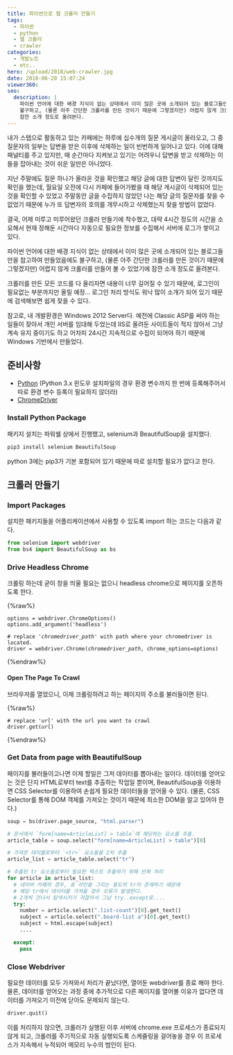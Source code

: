 ```yaml
---
title: 파이썬으로 웹 크롤러 만들기
tags:
  - 파이썬
  - python
  - 웹 크롤러
  - crawler
categories:
  - 개발노트
  - etc..
hero: /upload/2018/web-crawler.jpg
date: 2018-06-20 15:07:24
viewer360:
seo:
  description: |
    파이썬 언어에 대한 배경 지식이 없는 상태에서 이미 많은 곳에 소개되어 있는 블로그들만을 참고하여 만들었음에도
    불구하고, (물론 아주 간단한 크롤러를 만든 것이기 때문에 그렇겠지만) 어렵지 않게 크롤러를 만들어 볼 수 있었기에
    잠깐 소개 정도로 올려본다.
---
```



내가 스탭으로 활동하고 있는 카페에는 하루에 십수개의 질문 게시글이 올라오고, 그 중 질문자의 일부는 답변을 받은 이후에 삭제하는 일이
빈번하게 일어나고 있다. 이에 대해 패널티를 주고 있지만, 매 순간마다 지켜보고 있기는 어려우니 답변을 받고 삭제하는 이들을 잡아내는 것이
쉬운 일만은 아니었다.

지난 주말에도 질문 하나가 올라온 것을 확인했고 해당 글에 대한 답변이 달린 것까지도 확인을 했는데, 월요일 오전에 다시 카페에 들어가봤을
때 해당 게시글이 삭제되어 있는 것을 확인할 수 있었고 주말동안 글을 수집하지 않았던 나는 해당 글의 질문자를 찾을 수 없었기 때문에
누가 또 답변자의 호의를 개무시하고 삭제했는지 찾을 방법이 없었다.

결국, 어제 미루고 미루어왔던 크롤러 만들기에 착수했고, 대략 4시간 정도의 시간을 소요해서 현재 정해둔 시간마다 자동으로 필요한 정보를
수집해서 서버에 로그가 쌓이고 있다.

파이썬 언어에 대한 배경 지식이 없는 상태에서 이미 많은 곳에 소개되어 있는 블로그들만을 참고하여 만들었음에도 불구하고, (물론 아주 간단한
크롤러를 만든 것이기 때문에 그렇겠지만) 어렵지 않게 크롤러를 만들어 볼 수 있었기에 잠깐 소개 정도로 올려본다.

크롤러를 만든 모든 코드를 다 올리자면 내용이 너무 길어질 수 있기 때문에, 로그인이 필요없는 부분까지만 올릴 예정... 로그인 처리 방식도
워낙 많이 소개가 되어 있기 때문에 검색해보면 쉽게 찾을 수 있다.

참고로, 내 개발환경은 Windows 2012 Server다. 예전에 Classic ASP를 써야 하는 일들이 잦아서 개인 서버를 임대해 두었는데 IIS로
올려둔 사이트들이 적지 않아서 그냥 계속 유지 중이기도 하고 어차피 24시간 지속적으로 수집이 되어야 하기 때문에 Windows 기반에서 만들었다.

## 준비사항

- [Python](https://www.python.org/downloads/) (Python 3.x 윈도우 설치파일의 경우 환경 변수까지 한 번에 등록해주어서
따로 환경 변수 등록이 필요하지 않더라)
- [ChromeDriver](http://chromedriver.chromium.org/downloads)

### Install Python Package

패키지 설치는 파워쉘 상에서 진행했고, selenium과 BeautifulSoup을 설치했다.

```bash
pip3 install selenium BeautifulSoup
```

python 3에는 pip3가 기본 포함되어 있기 때문에 따로 설치할 필요가 없다고 한다.

## 크롤러 만들기

### Import Packages

설치한 패키지들을 어플리케이션에서 사용할 수 있도록 import 하는 코드는 다음과 같다.

```python
from selenium import webdriver
from bs4 import BeautifulSoup as bs
```

### Drive Headless Chrome

크롤링 하는데 굳이 창을 띄울 필요는 없으니 headless chrome으로 페이지를 오픈하도록 한다.

{%raw%}
<pre class="line-numbers"><code class="language-python">options = webdriver.ChromeOptions()
options.add_argument('headless')

# replace '<i>chromedriver_path</i>' with path where your chromedriver is located.
driver = webdriver.Chrome(<i>chromedriver_path</i>, chrome_options=options)</code></pre>
{%endraw%}

#### Open The Page To Crawl

브라우저를 열었으니, 이제 크롤링하려고 하는 페이지의 주소를 불러들이면 된다.

{%raw%}
<pre class="line-numbers"><code class="language-python"># replace '<i>url</i>' with the url you want to crawl
driver.get(<i>url</i>)</code></pre>
{%endraw%}

### Get Data from page with BeautifulSoup

페이지를 불러들이고나면 이제 할일은 그저 데이터를 뽑아내는 일이다.
데이터를 얻어오는 것은 단지 HTML로부터 text를 추출하는 작업일 뿐이며, BeautifulSoup을 이용하면 CSS Selector를 이용하여
손쉽게 필요한 데이터들을 얻어올 수 있다. (물론, CSS Selector를 통해 DOM 객체를 가져오는 것이기 때문에 최소한 DOM을 알고 있어야
한다.)

```python
soup = bs(driver.page_source, "html.parser")

# 문서에서 `form[name=ArticleList] > table`에 해당하는 요소를 추출.
article_table = soup.select("form[name=ArticleList] > table")[0]

# 가져온 테이블로부터 `<tr>` 요소들을 2차 추출
article_list = article_table.select("tr")

# 추출된 tr 요소들로부터 필요한 텍스트 추출하기 위해 반복 처리
for article in article_list:
  # 네이버 카페의 경우, 표 라인을 그리는 용도의 tr이 존재하기 때문에
  # 해당 tr에서 데이터를 가져올 경우 오류가 발생한다.
  # 2개씩 건너서 탐색시키기 귀찮아서 그냥 try..except로....
  try:
    number = article.select(".list-count")[0].get_text()
    subject = article.select(".board-list a")[0].get_text()
    subject = html.escape(subject)
    ....

  except:
    pass
```

### Close Webdriver

필요한 데이터를 모두 가져와서 처리가 끝났다면, 열어둔 webdriver를 종료 해야 한다.
물론, 데이터를 얻어오는 과정 중에 추가적으로 다른 페이지를 열어볼 이유가 없다면 데이터를 가져오기 이전에 닫아도 문제되지 않는다.

```python
driver.quit()
```

이를 처리하지 않으면, 크롤러가 실행된 이후 서버에 chrome.exe 프로세스가 종료되지 않게 되고, 크롤러를 주기적으로 자동 실행되도록
스케쥴링을 걸어놓을 경우 이 프로세스가 지속해서 누적되어 메모리 누수의 범인이 된다.
